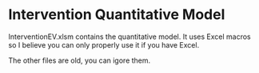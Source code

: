 # Intervention Quantitative Model

InterventionEV.xlsm contains the quantitative model. It uses Excel macros so I believe you can only properly use it if you have Excel.

The other files are old, you can igore them.
